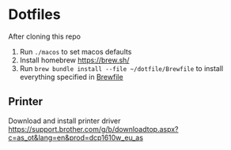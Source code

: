 # Dotfiles

After cloning this repo

1. Run `./macos` to set macos defaults
2. Install homebrew https://brew.sh/
3. Run `brew bundle install --file ~/dotfile/Brewfile` to install everything specified in [Brewfile](./Brewfile)



## Printer

Download and install printer driver https://support.brother.com/g/b/downloadtop.aspx?c=as_ot&lang=en&prod=dcp1610w_eu_as
